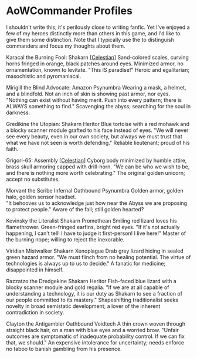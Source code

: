 # AoWCommander Profiles

I shouldn't write this; it's perilously close to writing fanfic.  Yet I've enjoyed a few of my heroes distinctly more than others in this game, and I'd like to give them some distinction.  Note that I typically use <Name> the <Descriptor> to distinguish commanders and focus my thoughts about them.

Karacal the Burning Fool:
Shakarn [[Celestian]]
Sand-colored scales, curving horns fringed in orange, black patches around eyes.  Minimized armor, no ornamentation, known to levitate.
"This IS paradise!"
Heroic and egalitarian; masochistic and pyromaniacal.

Mirigill the Blind Advocate:
Amazon Psynumbra
Wearing a mask, a helmet, and a blindfold.  Not an inch of skin is showing past armor, nor eyes.
"Nothing can exist without having merit.  Push into every pattern; there is ALWAYS something to find."
Scavenging the abyss; searching for the soul in darkness.

Gredikine the Utopian:
Shakarn Heritor
Blue tortoise with a red mohawk and a blocky scanner module grafted to his face instead of eyes.
"We will never see every beauty, even in our own society, but always we must trust that what we have not seen is worth defending."
Reliable lieutenant; proud of his faith.

Grigori-65:
Assembly [[Celestian]]
Cyborg body minimized by humble attire, brass skull armoring capped with drill-horn.
"We can be who we wish to be, and there is nothing more worth celebrating."
The original golden unicorn; accept no substitutes.

Morvant the Scribe Infernal
Oathbound Psynumbra
Golden armor, golden halo, golden sensor headset.  
"It behooves us to acknowledge just how near the Abyss we are proposing to protect people."
Aware of the fall; still golden hearted?

Kevinsky the Literalist
Shakarn Promethean
Smiling red lizard loves his flamethrower.  Green-fringed earfins, bright red eyes.
"If it's not actually happening, I can't tell!  I have to judge it first-person!  I live here!"
Master of the burning nope; willing to reject the inexorable.

Viridian Mistwalker
Shakarn Xenoplague
Drab grey lizard hiding in sealed green hazard armor.
"We must flinch from no healing potential.  The virtue of technologies is always up to us to decide."
A fanatic for medicine; disappointed in himself.

Razzatzo the Dredgekine
Shakarn Heritor
Fish-faced blue lizard with a blocky scanner module and gold regalia.
"If we are at all capable of understanding a technology, it is our duty as Shakarn to see a fraction of our people committed to its mastery."
Shapeshifting traditionalist seeks novelty in broad semistatic development; a lover of the inherent contradiction in society.

Clayton the Antigambler
Oathbound Voidtech
A thin crown woven through straight black hair, on a man with blue eyes and a worried brow.
"Unfair outcomes are symptomatic of inadequate probability control.  If we can fix that, we should."
An expensive intolerance for uncertainty; needs enforce no taboo to banish gambling from his presence.

[//begin]: # "Autogenerated link references for markdown compatibility"
[Celestian]: celestian.md "Celestian"
[//end]: # "Autogenerated link references"